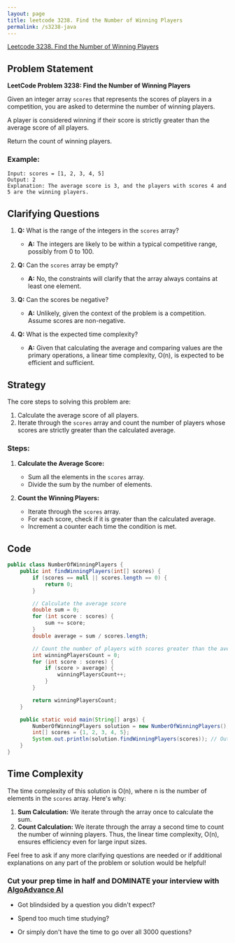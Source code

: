 ```yaml
---
layout: page
title: leetcode 3238. Find the Number of Winning Players
permalink: /s3238-java
---
```

[Leetcode 3238. Find the Number of Winning Players](https://algoadvance.github.io/algoadvance/l3238)
## Problem Statement

**LeetCode Problem 3238: Find the Number of Winning Players**

Given an integer array `scores` that represents the scores of players in a competition, you are asked to determine the number of winning players.

A player is considered winning if their score is strictly greater than the average score of all players.

Return the count of winning players.

### Example:
```
Input: scores = [1, 2, 3, 4, 5]
Output: 2
Explanation: The average score is 3, and the players with scores 4 and 5 are the winning players.
```

## Clarifying Questions

1. **Q:** What is the range of the integers in the `scores` array?
   - **A:** The integers are likely to be within a typical competitive range, possibly from 0 to 100.

2. **Q:** Can the `scores` array be empty?
   - **A:** No, the constraints will clarify that the array always contains at least one element.

3. **Q:** Can the scores be negative?
   - **A:** Unlikely, given the context of the problem is a competition. Assume scores are non-negative.

4. **Q:** What is the expected time complexity?
   - **A:** Given that calculating the average and comparing values are the primary operations, a linear time complexity, O(n), is expected to be efficient and sufficient.

## Strategy

The core steps to solving this problem are:
1. Calculate the average score of all players.
2. Iterate through the `scores` array and count the number of players whose scores are strictly greater than the calculated average.

### Steps:

1. **Calculate the Average Score:**
   - Sum all the elements in the `scores` array.
   - Divide the sum by the number of elements.

2. **Count the Winning Players:**
   - Iterate through the `scores` array.
   - For each score, check if it is greater than the calculated average.
   - Increment a counter each time the condition is met.

## Code

```java
public class NumberOfWinningPlayers {
    public int findWinningPlayers(int[] scores) {
        if (scores == null || scores.length == 0) {
            return 0;
        }

        // Calculate the average score
        double sum = 0;
        for (int score : scores) {
            sum += score;
        }
        double average = sum / scores.length;

        // Count the number of players with scores greater than the average
        int winningPlayersCount = 0;
        for (int score : scores) {
            if (score > average) {
                winningPlayersCount++;
            }
        }

        return winningPlayersCount;
    }

    public static void main(String[] args) {
        NumberOfWinningPlayers solution = new NumberOfWinningPlayers();
        int[] scores = {1, 2, 3, 4, 5};
        System.out.println(solution.findWinningPlayers(scores)); // Output: 2
    }
}
```

## Time Complexity

The time complexity of this solution is O(n), where n is the number of elements in the `scores` array. Here's why:
1. **Sum Calculation:** We iterate through the array once to calculate the sum.
2. **Count Calculation:** We iterate through the array a second time to count the number of winning players.
Thus, the linear time complexity, O(n), ensures efficiency even for large input sizes.

Feel free to ask if any more clarifying questions are needed or if additional explanations on any part of the problem or solution would be helpful!


### Cut your prep time in half and DOMINATE your interview with [AlgoAdvance AI](https://algoAdvance.com)

- Got blindsided by a question you didn't expect?

- Spend too much time studying?

- Or simply don't have the time to go over all 3000 questions?

